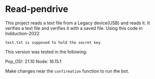 # Read-pendrive
This project reads a text file from a Legacy device(USB) and reads it. It verifies a text file and verifies it with a saved file. Using this code in  Indduction-2022

`test.txt is supposed to hold the secret key`

This version was tested in the following: 

Pop_OS!: 21.10
Node: 16.15.1

Make changes near the `confirmation` function to run the bot. 